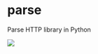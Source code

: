 parse
=====

Parse HTTP library in Python

![](https://circleci.com/gh/:paulmalyschko/:parse.png?circle-token=:90bbc76002847801e376b30db00d46adebbb1e7e)